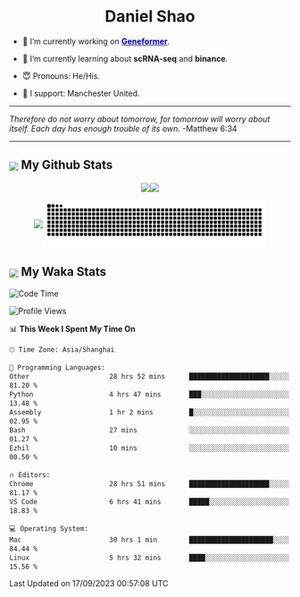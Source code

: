 

<h1 align="center">Daniel Shao</h1>

- 🐒 I’m currently working on <strong><a href="https://huggingface.co/ctheodoris/Geneformer" style="color: darkblue">Geneformer</a></strong>.

- 🥹 I’m currently learning about **scRNA-seq** and **binance**.

- 😇 Pronouns: He/His.

- 🦧 I support: Manchester United.

---

<i> Therefore do not worry about tomorrow, for tomorrow will worry about itself. Each day has enough trouble of its own. </i> -Matthew 6:34

---

<h2><img src="https://emojis.slackmojis.com/emojis/images/1579216111/7550/pikachu_wave.gif?1579216111" align="center" width="28" /> My Github Stats</h2>

<p align="center"><img align="center" src = "https://github-readme-stats.vercel.app/api?username=super-dainiu&show_icons=true&count_private=true&theme=tokyonight&hide=issues&line_height=30" width="400px"><img align="center" src = "https://github-readme-streak-stats.herokuapp.com/?user=super-dainiu&theme=tokyonight" width="400px"></p>

<p align="center"><img align="center" width="400px" src="https://github-readme-stats.vercel.app/api/top-langs/?username=super-dainiu&layout=compact&theme=tokyonight&hide=html,tex,jupyter%20notebook"><img align="center" width="400px" src="https://github.com/super-dainiu/super-dainiu/blob/output/github-contribution-grid-snake.svg"></p>

<h2><img src="https://emojis.slackmojis.com/emojis/images/1579216111/7550/pikachu_wave.gif?1579216111" align="center" width="28" /> My Waka Stats</h2>

<!--START_SECTION:waka-->
![Code Time](http://img.shields.io/badge/Code%20Time-487%20hrs%206%20mins-blue)

![Profile Views](http://img.shields.io/badge/Profile%20Views-0-blue)

📊 **This Week I Spent My Time On** 

```text
🕑︎ Time Zone: Asia/Shanghai

💬 Programming Languages: 
Other                    28 hrs 52 mins      ████████████████████░░░░░   81.20 % 
Python                   4 hrs 47 mins       ███░░░░░░░░░░░░░░░░░░░░░░   13.48 % 
Assembly                 1 hr 2 mins         █░░░░░░░░░░░░░░░░░░░░░░░░   02.95 % 
Bash                     27 mins             ░░░░░░░░░░░░░░░░░░░░░░░░░   01.27 % 
Ezhil                    10 mins             ░░░░░░░░░░░░░░░░░░░░░░░░░   00.50 % 

🔥 Editors: 
Chrome                   28 hrs 51 mins      ████████████████████░░░░░   81.17 % 
VS Code                  6 hrs 41 mins       █████░░░░░░░░░░░░░░░░░░░░   18.83 % 

💻 Operating System: 
Mac                      30 hrs 1 min        █████████████████████░░░░   84.44 % 
Linux                    5 hrs 32 mins       ████░░░░░░░░░░░░░░░░░░░░░   15.56 % 
```


 Last Updated on 17/09/2023 00:57:08 UTC
<!--END_SECTION:waka-->
